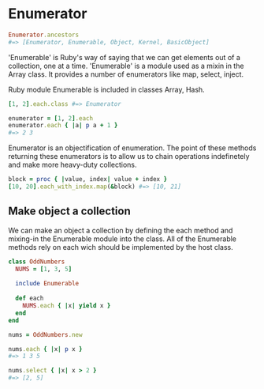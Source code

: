 # Enumerator

```ruby
Enumerator.ancestors
#=> [Enumerator, Enumerable, Object, Kernel, BasicObject]
```

'Enumerable' is Ruby's way of saying that we can get elements out of a collection, one at a time.
'Enumerable' is a module used as a mixin in the Array class. It provides a number of enumerators like
map, select, inject.

Ruby module Enumerable is included in classes Array, Hash.

```ruby
[1, 2].each.class #=> Enumerator

enumerator = [1, 2].each
enumerator.each { |a| p a + 1 }
#=> 2 3
```

Enumerator is an objectification of enumeration.
The point of these methods returning these enumerators is to allow us to chain operations indefinetely
and make more heavy-duty collections.

```ruby
block = proc { |value, index| value + index }
[10, 20].each_with_index.map(&block) #=> [10, 21]
```

## Make object a collection

We can make an object a collection by defining the each method and mixing-in the Enumerable module into the class.
All of the Enumerable methods rely on each wich should be implemented by the host class.

```ruby
class OddNumbers
  NUMS = [1, 3, 5]
  
  include Enumerable
  
  def each
    NUMS.each { |x| yield x }
  end
end

nums = OddNumbers.new

nums.each { |x| p x }
#=> 1 3 5

nums.select { |x| x > 2 }
#=> [2, 5]
```
